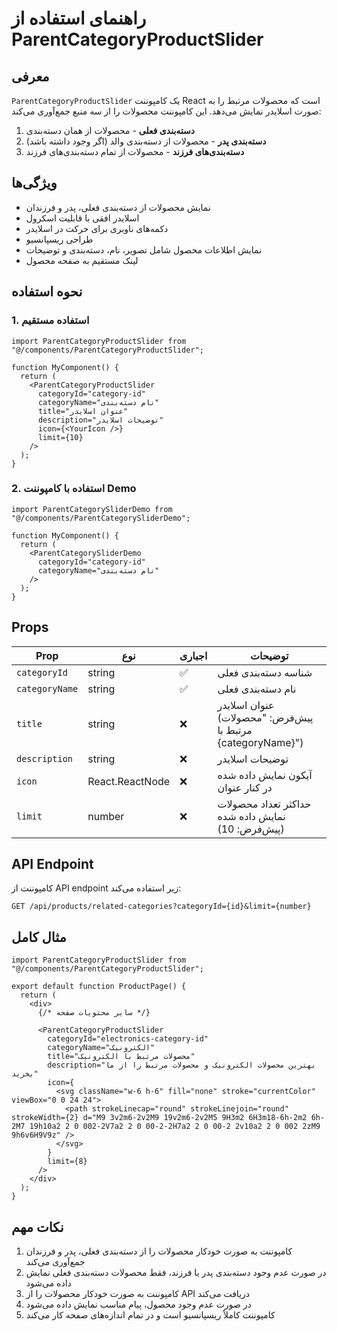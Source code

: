 # راهنمای استفاده از ParentCategoryProductSlider

## معرفی
`ParentCategoryProductSlider` یک کامپوننت React است که محصولات مرتبط را به صورت اسلایدر نمایش می‌دهد. این کامپوننت محصولات را از سه منبع جمع‌آوری می‌کند:
1. **دسته‌بندی فعلی** - محصولات از همان دسته‌بندی
2. **دسته‌بندی پدر** - محصولات از دسته‌بندی والد (اگر وجود داشته باشد)
3. **دسته‌بندی‌های فرزند** - محصولات از تمام دسته‌بندی‌های فرزند

## ویژگی‌ها
- نمایش محصولات از دسته‌بندی فعلی، پدر و فرزندان
- اسلایدر افقی با قابلیت اسکرول
- دکمه‌های ناوبری برای حرکت در اسلایدر
- طراحی ریسپانسیو
- نمایش اطلاعات محصول شامل تصویر، نام، دسته‌بندی و توضیحات
- لینک مستقیم به صفحه محصول

## نحوه استفاده

### 1. استفاده مستقیم
```tsx
import ParentCategoryProductSlider from "@/components/ParentCategoryProductSlider";

function MyComponent() {
  return (
    <ParentCategoryProductSlider
      categoryId="category-id"
      categoryName="نام دسته‌بندی"
      title="عنوان اسلایدر"
      description="توضیحات اسلایدر"
      icon={<YourIcon />}
      limit={10}
    />
  );
}
```

### 2. استفاده با کامپوننت Demo
```tsx
import ParentCategorySliderDemo from "@/components/ParentCategorySliderDemo";

function MyComponent() {
  return (
    <ParentCategorySliderDemo
      categoryId="category-id"
      categoryName="نام دسته‌بندی"
    />
  );
}
```

## Props

| Prop | نوع | اجباری | توضیحات |
|------|-----|--------|---------|
| `categoryId` | string | ✅ | شناسه دسته‌بندی فعلی |
| `categoryName` | string | ✅ | نام دسته‌بندی فعلی |
| `title` | string | ❌ | عنوان اسلایدر (پیش‌فرض: "محصولات مرتبط با {categoryName}") |
| `description` | string | ❌ | توضیحات اسلایدر |
| `icon` | React.ReactNode | ❌ | آیکون نمایش داده شده در کنار عنوان |
| `limit` | number | ❌ | حداکثر تعداد محصولات نمایش داده شده (پیش‌فرض: 10) |

## API Endpoint
کامپوننت از API endpoint زیر استفاده می‌کند:
```
GET /api/products/related-categories?categoryId={id}&limit={number}
```

## مثال کامل
```tsx
import ParentCategoryProductSlider from "@/components/ParentCategoryProductSlider";

export default function ProductPage() {
  return (
    <div>
      {/* سایر محتویات صفحه */}
      
      <ParentCategoryProductSlider
        categoryId="electronics-category-id"
        categoryName="الکترونیک"
        title="محصولات مرتبط با الکترونیک"
        description="بهترین محصولات الکترونیک و محصولات مرتبط را از ما بخرید"
        icon={
          <svg className="w-6 h-6" fill="none" stroke="currentColor" viewBox="0 0 24 24">
            <path strokeLinecap="round" strokeLinejoin="round" strokeWidth={2} d="M9 3v2m6-2v2M9 19v2m6-2v2M5 9H3m2 6H3m18-6h-2m2 6h-2M7 19h10a2 2 0 002-2V7a2 2 0 00-2-2H7a2 2 0 00-2 2v10a2 2 0 002 2zM9 9h6v6H9V9z" />
          </svg>
        }
        limit={8}
      />
    </div>
  );
}
```

## نکات مهم
1. کامپوننت به صورت خودکار محصولات را از دسته‌بندی فعلی، پدر و فرزندان جمع‌آوری می‌کند
2. در صورت عدم وجود دسته‌بندی پدر یا فرزند، فقط محصولات دسته‌بندی فعلی نمایش داده می‌شود
3. کامپوننت به صورت خودکار محصولات را از API دریافت می‌کند
4. در صورت عدم وجود محصول، پیام مناسب نمایش داده می‌شود
5. کامپوننت کاملاً ریسپانسیو است و در تمام اندازه‌های صفحه کار می‌کند
